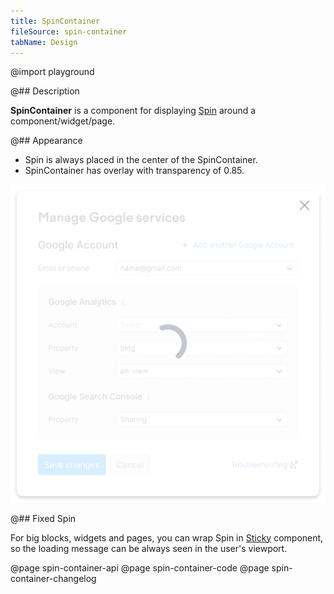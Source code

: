 ```yaml
---
title: SpinContainer
fileSource: spin-container
tabName: Design
---
```


@import playground

@## Description

**SpinContainer** is a component for displaying [Spin](/components/spin/) around a component/widget/page.

@## Appearance

- Spin is always placed in the center of the SpinContainer.
- SpinContainer has overlay with transparency of 0.85.

![spin-container-dropdown](static/spincontainer-dropdown.png)

@## Fixed Spin

For big blocks, widgets and pages, you can wrap Spin in [Sticky](/components/sticky/) component, so the loading message can be always seen in the user's viewport.

@page spin-container-api
@page spin-container-code
@page spin-container-changelog
